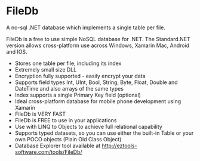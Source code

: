 # FileDb
A no-sql .NET database which implements a single table per file.

FileDb is a free to use simple NoSQL database for .NET.  The Standard.NET version allows cross-platform use across Windows, Xamarin Mac, Android and IOS.

- Stores one table per file, including its index
- Extremely small size DLL
- Encryption fully supported - easily encrypt your data
- Supports field types Int, UInt, Bool, String, Byte, Float, Double and DateTime and also arrays of the same types
- Index supports a single Primary Key field (optional)
- Ideal cross-platform database for mobile phone development using Xamarin
- FileDb is VERY FAST
- FileDb is FREE to use in your applications
- Use with LINQ to Objects to achieve full relational capability
- Supports typed datasets, so you can use either the built-in Table or your own POCO objects (Plain Old Class Object)
- Database Explorer tool available at http://eztools-software.com/tools/FileDb/
